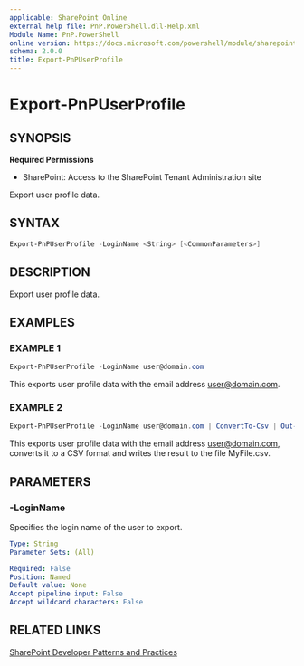 ```yaml
---
applicable: SharePoint Online
external help file: PnP.PowerShell.dll-Help.xml
Module Name: PnP.PowerShell
online version: https://docs.microsoft.com/powershell/module/sharepoint-pnp/export-pnpuserprofile
schema: 2.0.0
title: Export-PnPUserProfile
---
```


# Export-PnPUserProfile

## SYNOPSIS

**Required Permissions**

* SharePoint: Access to the SharePoint Tenant Administration site

Export user profile data.

## SYNTAX

```powershell
Export-PnPUserProfile -LoginName <String> [<CommonParameters>]
```

## DESCRIPTION

Export user profile data.


## EXAMPLES

### EXAMPLE 1
```powershell
Export-PnPUserProfile -LoginName user@domain.com 
```

This exports user profile data with the email address user@domain.com.

### EXAMPLE 2
```powershell
Export-PnPUserProfile -LoginName user@domain.com | ConvertTo-Csv | Out-File MyFile.csv
```

This exports user profile data with the email address user@domain.com, converts it to a CSV format and writes the result to the file MyFile.csv.

## PARAMETERS

### -LoginName
Specifies the login name of the user to export.

```yaml
Type: String
Parameter Sets: (All)

Required: False
Position: Named
Default value: None
Accept pipeline input: False
Accept wildcard characters: False
```

## RELATED LINKS

[SharePoint Developer Patterns and Practices](https://aka.ms/sppnp)